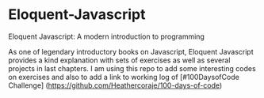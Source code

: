 # Eloquent-Javascript
Eloquent Javascript: A modern introduction to programming

As one of legendary introductory books on Javascript, Eloquent Javascript provides a kind explanation with sets of exercises as well as several projects in last chapters. I am using this repo to add some interesting codes on exercises and also to add a link to working log of [#100DaysofCode Challenge] (https://github.com/Heathercoraje/100-days-of-code)
